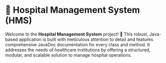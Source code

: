 # 🏥 Hospital Management System (HMS)

Welcome to the **Hospital Management System** project! 🎉 This robust, Java-based application is built with meticulous attention to detail and features comprehensive JavaDoc documentation for every class and method. It addresses the needs of healthcare institutions by offering a structured, modular, and scalable solution to manage hospital operations.
